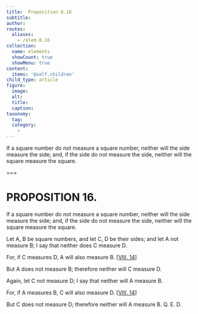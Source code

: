 ```yaml
---
title:  Proposition 8.16
subtitle: 
author:
routes:
  aliases:
    - /elem.8.16
collection:
  name: elements
  showCount: true
  showMenu: true
content:
  items: '@self.children'
child_type: article
figure:
  image:
  alt:
  title:
  caption:
taxonomy:
  tag:
  category:
    - 
---
```


<p>
       <hi rend="ital">If a square number do not measure a square number, neither will the side measure the side; and, if the side do not measure the side, neither will the square measure the square.</hi>
      </p>

===

<h1>PROPOSITION 16.</h1>
<p>
       <span class="ital">If a square number do not measure a square number, neither will the side measure the side; and, if the side do not measure the side, neither will the square measure the square.</span>
      </p>

<p>Let <span class="ital">A</span>, <span class="ital">B</span> be square numbers, and let <span class="ital">C</span>, <span class="ital">D</span> be their sides; and let <span class="ital">A</span> not measure <span class="ital">B</span>; I say that neither does <span class="ital">C</span> measure <span class="ital">D</span>. </p>

<p>For, if <span class="ital">C</span> measures <span class="ital">D</span>, <span class="ital">A</span> will also measure <span class="ital">B</span>. [<a href="/elem.8.14">VIII. 14</a>] 
      </p>

<p>But <span class="ital">A</span> does not measure <span class="ital">B</span>; therefore neither will <span class="ital">C</span> measure <span class="ital">D</span>. </p>

<p>Again, let <span class="ital">C</span> not measure <span class="ital">D</span>; I say that neither will <span class="ital">A</span> measure <span class="ital">B</span>. </p>

<p>For, if <span class="ital">A</span> measures <span class="ital">B</span>, <span class="ital">C</span> will also measure <span class="ital">D</span>. [<a href="/elem.8.14">VIII. 14</a>] </p>

<p>But <span class="ital">C</span> does not measure <span class="ital">D</span>; therefore neither will <span class="ital">A</span> measure <span class="ital">B</span>. Q. E. D.</p>
